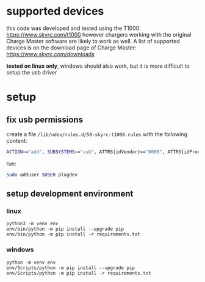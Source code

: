 
# supported devices

this code was developed and tested using the T1000: https://www.skyrc.com/t1000
however chargers working with the original Charge Master software are likely to work as well. A list of supported devices is on the download page of Charge Master: https://www.skyrc.com/downloads

**tested on linux only**, windows should also work, but it is more difficult to setup the usb driver

# setup

## fix usb permissions

create a file `/lib/udev/rules.d/50-skyrc-t1000.rules` with the following content:
```bash
ACTION=="add", SUBSYSTEMS=="usb", ATTRS{idVendor}=="0000", ATTRS{idProduct}=="0001", MODE="660", GROUP="plugdev"
```

run:
```bash
sudo adduser $USER plugdev
```

## setup development environment

### linux

```shell
python3 -m venv env
env/bin/python -m pip install --upgrade pip
env/bin/python -m pip install -r requirements.txt
```

### windows

```shell
python -m venv env
env/Scripts/python -m pip install --upgrade pip
env/Scripts/python -m pip install -r requirements.txt
```





